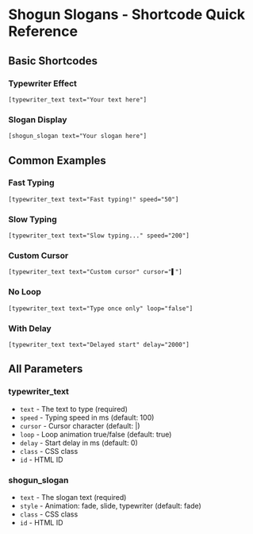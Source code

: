 # Shogun Slogans - Shortcode Quick Reference

## Basic Shortcodes

### Typewriter Effect
```
[typewriter_text text="Your text here"]
```

### Slogan Display  
```
[shogun_slogan text="Your slogan here"]
```

## Common Examples

### Fast Typing
```
[typewriter_text text="Fast typing!" speed="50"]
```

### Slow Typing
```
[typewriter_text text="Slow typing..." speed="200"]
```

### Custom Cursor
```
[typewriter_text text="Custom cursor" cursor="▌"]
```

### No Loop
```
[typewriter_text text="Type once only" loop="false"]
```

### With Delay
```
[typewriter_text text="Delayed start" delay="2000"]
```

## All Parameters

### typewriter_text
- `text` - The text to type (required)
- `speed` - Typing speed in ms (default: 100)
- `cursor` - Cursor character (default: |)
- `loop` - Loop animation true/false (default: true)
- `delay` - Start delay in ms (default: 0)
- `class` - CSS class
- `id` - HTML ID

### shogun_slogan  
- `text` - The slogan text (required)
- `style` - Animation: fade, slide, typewriter (default: fade)
- `class` - CSS class
- `id` - HTML ID